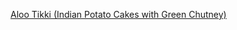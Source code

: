 [Aloo Tikki (Indian Potato Cakes with Green Chutney)](https://minimalistbaker.com/aloo-tikki-indian-potato-cakes-green-chutney)
